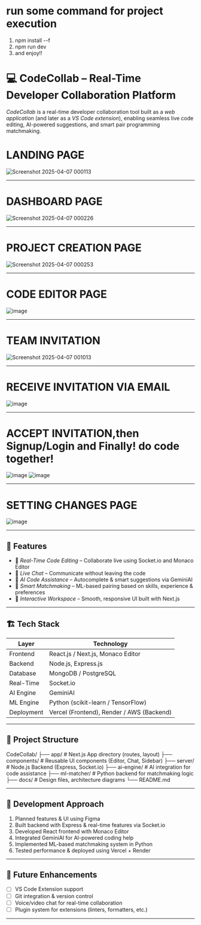 # run some command for project execution
1) npm install --f
2) npm run dev
3) and enjoy!!
                     
# 💻 CodeCollab – Real-Time Developer Collaboration Platform

*CodeCollab* is a real-time developer collaboration tool built as a *web application* (and later as a *VS Code extension*), enabling seamless live code editing, AI-powered suggestions, and smart pair programming matchmaking.

# LANDING PAGE
![Screenshot 2025-04-07 000113](https://github.com/user-attachments/assets/bcaf4cce-a5c9-4f86-a890-7e41f1305270)

---
# DASHBOARD PAGE
![Screenshot 2025-04-07 000226](https://github.com/user-attachments/assets/dd1aed67-60bd-4457-8ccc-42ee1f1cd4ba)

---
# PROJECT CREATION PAGE
![Screenshot 2025-04-07 000253](https://github.com/user-attachments/assets/fddecdd3-ea22-4a31-a9c4-11693518302a)

---
# CODE EDITOR PAGE
![image](https://github.com/user-attachments/assets/04b937f5-72b0-46ec-9596-0a8517721c4e)

---
# TEAM INVITATION
![Screenshot 2025-04-07 001013](https://github.com/user-attachments/assets/2013a013-dab5-4cf1-9fed-858199341e63)

---
# RECEIVE INVITATION VIA EMAIL
![image](https://github.com/user-attachments/assets/48774592-426b-4857-bc1f-65723ee3532a)

---
# ACCEPT INVITATION,then Signup/Login and Finally! do code together!
![image](https://github.com/user-attachments/assets/98d557c0-e2c5-43fb-b85a-2f252039c6e3)
![image](https://github.com/user-attachments/assets/abde2e29-a0a6-474c-bf6f-f15872446377)

---
# SETTING CHANGES PAGE
![image](https://github.com/user-attachments/assets/4d61e3d2-6005-41ac-a0af-ac04923b35dc)

---

## 🚀 Features

- 🔄 *Real-Time Code Editing* – Collaborate live using Socket.io and Monaco Editor  
- 💬 *Live Chat* – Communicate without leaving the code  
- 🤖 *AI Code Assistance* – Autocomplete & smart suggestions via GeminiAI
- 🧠 *Smart Matchmaking* – ML-based pairing based on skills, experience & preferences  
- 🧩 *Interactive Workspace* – Smooth, responsive UI built with Next.js  

---

## 🏗 Tech Stack

| Layer       | Technology                      |
|------------|----------------------------------|
| Frontend   | React.js / Next.js, Monaco Editor |
| Backend    | Node.js, Express.js               |
| Database   | MongoDB / PostgreSQL              |
| Real-Time  | Socket.io                         |
| AI Engine  | GeminiAI           |
| ML Engine  | Python (scikit-learn / TensorFlow)|
| Deployment | Vercel (Frontend), Render / AWS (Backend) |

---

## 📂 Project Structure


CodeCollab/
├── app/             # Next.js App directory (routes, layout)
├── components/      # Reusable UI components (Editor, Chat, Sidebar)
├── server/          # Node.js Backend (Express, Socket.io)
├── ai-engine/       # AI integration for code assistance
├── ml-matcher/      # Python backend for matchmaking logic
├── docs/            # Design files, architecture diagrams
└── README.md


---

## 🧭 Development Approach

1. Planned features & UI using Figma  
2. Built backend with Express & real-time features via Socket.io  
3. Developed React frontend with Monaco Editor  
4. Integrated GeminiAI for AI-powered coding help  
5. Implemented ML-based matchmaking system in Python  
6. Tested performance & deployed using Vercel + Render  

---

## 📌 Future Enhancements

- [ ] VS Code Extension support  
- [ ] Git integration & version control  
- [ ] Voice/video chat for real-time collaboration  
- [ ] Plugin system for extensions (linters, formatters, etc.)

---

